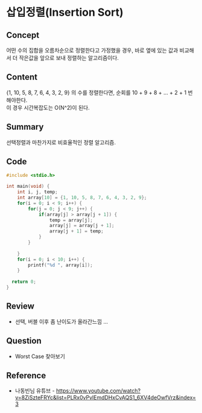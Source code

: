 # 삽입정렬(Insertion Sort)

## Concept
어떤 수의 집합을 오름차순으로 정렬한다고 가정했을 경우, 바로 옆에 있는 값과 비교해서 더 작은값을 앞으로 보내 정렬하는 알고리즘이다.
## Content
{1, 10, 5, 8, 7, 6, 4, 3, 2, 9} 의 수를 정렬한다면, 순회를 10 + 9 + 8 + ... + 2 + 1 번 해야한다.<br>
이 경우 시간복잡도는 O(N^2)이 된다.
## Summary
선택정렬과 마찬가지로 비효율적인 정렬 알고리즘.
## Code
``` C++
#include <stdio.h>

int main(void) {
	int i, j, temp;
	int array[10] = {1, 10, 5, 8, 7, 6, 4, 3, 2, 9};
	for(i = 0; i < 9; i++) {
		for(j = 0; j < 9; j++) {
			if(array[j] > array[j + 1]) {
				temp = array[j];
				array[j] = array[j + 1];
				array[j + 1] = temp;
			}
		}
		
	}
	for(i = 0; i < 10; i++) {
		printf("%d ", array[i]);	
	}
  
  return 0;
}
```
## Review
* 선택, 버블 이후 좀 난이도가 올라간느낌 ...
## Question
* Worst Case 찾아보기
## Reference
* 나동빈님 유튜브 - https://www.youtube.com/watch?v=8ZiSzteFRYc&list=PLRx0vPvlEmdDHxCvAQS1_6XV4deOwfVrz&index=3